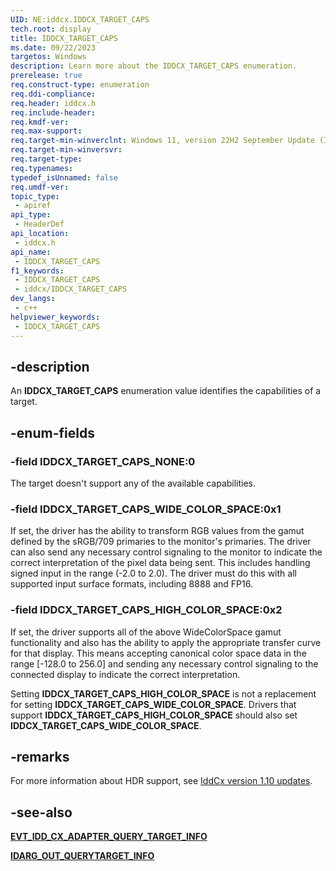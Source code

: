 ```yaml
---
UID: NE:iddcx.IDDCX_TARGET_CAPS
tech.root: display
title: IDDCX_TARGET_CAPS
ms.date: 09/22/2023
targetos: Windows
description: Learn more about the IDDCX_TARGET_CAPS enumeration.
prerelease: true
req.construct-type: enumeration
req.ddi-compliance: 
req.header: iddcx.h
req.include-header: 
req.kmdf-ver: 
req.max-support: 
req.target-min-winverclnt: Windows 11, version 22H2 September Update (IddCx version 1.10)
req.target-min-winversvr: 
req.target-type: 
req.typenames: 
typedef_isUnnamed: false
req.umdf-ver: 
topic_type:
 - apiref
api_type:
 - HeaderDef
api_location:
 - iddcx.h
api_name:
 - IDDCX_TARGET_CAPS
f1_keywords:
 - IDDCX_TARGET_CAPS
 - iddcx/IDDCX_TARGET_CAPS
dev_langs:
 - c++
helpviewer_keywords:
 - IDDCX_TARGET_CAPS
---
```


## -description

An **IDDCX_TARGET_CAPS** enumeration value identifies the capabilities of a target.

## -enum-fields

### -field IDDCX_TARGET_CAPS_NONE:0

The target doesn't support any of the available capabilities.

### -field IDDCX_TARGET_CAPS_WIDE_COLOR_SPACE:0x1

If set, the driver has the ability to transform RGB values from the gamut defined by the sRGB/709 primaries to the monitor's primaries. The driver can also send any necessary control signaling to the monitor to indicate the correct interpretation of the pixel data being sent. This includes handling signed input in the range (-2.0 to 2.0). The driver must do this with all supported input surface formats, including 8888 and FP16.

### -field IDDCX_TARGET_CAPS_HIGH_COLOR_SPACE:0x2

If set, the driver supports all of the above WideColorSpace gamut functionality and also has the ability to apply the appropriate transfer curve for that display. This means accepting canonical color space data in the range [-128.0 to 256.0] and sending any necessary control signaling to the connected display to indicate the correct interpretation.

Setting **IDDCX_TARGET_CAPS_HIGH_COLOR_SPACE** is not a replacement for setting **IDDCX_TARGET_CAPS_WIDE_COLOR_SPACE**. Drivers that support **IDDCX_TARGET_CAPS_HIGH_COLOR_SPACE** should also set **IDDCX_TARGET_CAPS_WIDE_COLOR_SPACE**.

## -remarks

For more information about HDR support, see [IddCx version 1.10 updates](/windows-hardware/drivers/display/iddcx1.10-updates).

## -see-also

[**EVT_IDD_CX_ADAPTER_QUERY_TARGET_INFO**](nc-iddcx-evt_idd_cx_adapter_query_target_info.md)

[**IDARG_OUT_QUERYTARGET_INFO**](ns-iddcx-idarg_out_querytarget_info.md)
